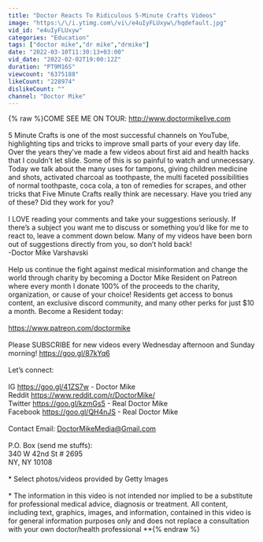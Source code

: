 ```yaml
---
title: "Doctor Reacts To Ridiculous 5-Minute Crafts Videos"
image: "https:\/\/i.ytimg.com\/vi\/e4uIyFLUxyw\/hqdefault.jpg"
vid_id: "e4uIyFLUxyw"
categories: "Education"
tags: ["doctor mike","dr mike","drmike"]
date: "2022-03-10T11:30:13+03:00"
vid_date: "2022-02-02T19:00:12Z"
duration: "PT9M16S"
viewcount: "6375188"
likeCount: "228974"
dislikeCount: ""
channel: "Doctor Mike"
---
```

{% raw %}COME SEE ME ON TOUR: <a rel="nofollow" target="blank" href="http://www.doctormikelive.com">http://www.doctormikelive.com</a><br /><br />5 Minute Crafts is one of the most successful channels on YouTube, highlighting tips and tricks to improve small parts of your every day life. Over the years they’ve made a few videos about first aid and health hacks that I couldn’t let slide. Some of this is so painful to watch and unnecessary. Today we talk about the many uses for tampons, giving children medicine and shots, activated charcoal as toothpaste, the multi faceted possibilities of normal toothpaste, coca cola, a ton of remedies for scrapes, and other tricks that Five Minute Crafts really think are necessary. Have you tried any of these? Did they work for you?<br /><br />I LOVE reading your comments and take your suggestions seriously. If there’s a subject you want me to discuss or something you’d like for me to react to, leave a comment down below. Many of my videos have been born out of suggestions directly from you, so don’t hold back!<br />-Doctor Mike Varshavski<br /><br />Help us continue the fight against medical misinformation and change the world through charity by becoming a Doctor Mike Resident on Patreon where every month I donate 100% of the proceeds to the charity, organization, or cause of your choice! Residents get access to bonus content, an exclusive discord community, and many other perks for just $10 a month. Become a Resident today:<br /><br /><a rel="nofollow" target="blank" href="https://www.patreon.com/doctormike">https://www.patreon.com/doctormike</a><br /><br />Please SUBSCRIBE for new videos every Wednesday afternoon and Sunday morning!  <a rel="nofollow" target="blank" href="https://goo.gl/87kYq6">https://goo.gl/87kYq6</a><br /><br />Let’s connect:<br /><br />IG <a rel="nofollow" target="blank" href="https://goo.gl/41ZS7w">https://goo.gl/41ZS7w</a> - Doctor Mike<br />Reddit <a rel="nofollow" target="blank" href="https://www.reddit.com/r/DoctorMike/">https://www.reddit.com/r/DoctorMike/</a><br />Twitter <a rel="nofollow" target="blank" href="https://goo.gl/kzmGs5">https://goo.gl/kzmGs5</a> - Real Doctor Mike<br />Facebook <a rel="nofollow" target="blank" href="https://goo.gl/QH4nJS">https://goo.gl/QH4nJS</a> - Real Doctor Mike<br /><br />Contact Email: DoctorMikeMedia@Gmail.com<br /><br />P.O. Box (send me stuffs):<br />340 W 42nd St # 2695<br />NY, NY 10108<br /><br />* Select photos/videos provided by Getty Images *<br /><br />** The information in this video is not intended nor implied to be a substitute for professional medical advice, diagnosis or treatment. All content, including text, graphics, images, and information, contained in this video is for general information purposes only and does not replace a consultation with your own doctor/health professional **{% endraw %}

